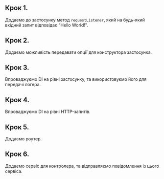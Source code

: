 ## Крок 1.

Додаємо до застосунку метод `requestListener`, який на будь-який вхідний запит відповідає "Hello World!".

## Крок 2.

Додаємо можливість передавати опції для конструктора застосунка.

## Крок 3.

Впроваджуємо DI на рівні застосунку, та використовуємо його для передачі логера.

## Крок 4.

Впроваджуємо DI на рівні HTTP-запитів.

## Крок 5.

Додаємо роутер.

## Крок 6.

Додаємо сервіс для контролера, та відправляємо повідомлення із цього сервіса.
